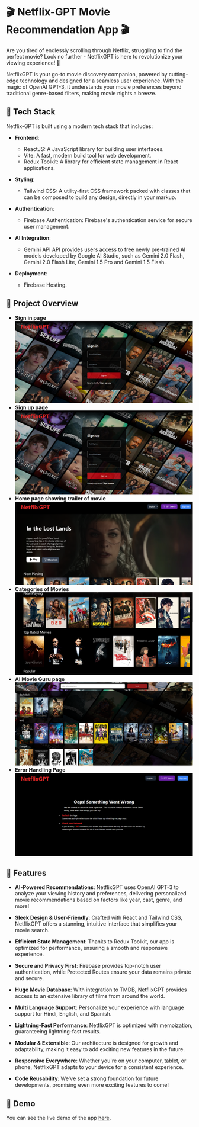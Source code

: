 # 🎬 Netflix-GPT Movie Recommendation App 🎬

Are you tired of endlessly scrolling through Netflix, struggling to find the perfect movie? Look no further - NetflixGPT is here to revolutionize your viewing experience! 🍿

NetflixGPT is your go-to movie discovery companion, powered by cutting-edge technology and designed for a seamless user experience. With the magic of OpenAI GPT-3, it understands your movie preferences beyond traditional genre-based filters, making movie nights a breeze.


## 🚀 Tech Stack

Netflix-GPT is built using a modern tech stack that includes:

- **Frontend**:
  - ReactJS: A JavaScript library for building user interfaces.
  - Vite: A fast, modern build tool for web development.
  - Redux Toolkit: A library for efficient state management in React applications.

- **Styling**:
  - Tailwind CSS: A utility-first CSS framework packed with classes that can be composed to build any design, directly in your markup.
    
- **Authentication**:
  - Firebase Authentication: Firebase's authentication service for secure user management.

- **AI Integration**:
  - Gemini API API provides users access to free newly pre-trained AI models developed by Google AI Studio, such as Gemini 2.0 Flash, Gemini 2.0 Flash Lite, Gemini 1.5 Pro and Gemini 1.5 Flash.


- **Deployment**:
  - Firebase Hosting.

## 🚀 Project Overview 
- **Sign in page**
![Project_Image_1](./Assets/Netflix1.png)
- **Sign up page**
![Project_Image_2](./Assets/Netflix2.png)
- **Home page showing trailer of movie**
![Project_Image_3](./Assets/Netflix3.png)
- **Categories of Movies**
![Project_Image_4](./Assets/Netflix4.png)
- **AI Movie Guru page**
![Project_Image_5](./Assets/Netflix5.png)
- **Error Handling Page**
![Project_Image_6](./Assets/Netflix6.png)

## 🚀 Features 

- **AI-Powered Recommendations**: NetflixGPT uses OpenAI GPT-3 to analyze your viewing history and preferences, delivering personalized movie recommendations based on factors like year, cast, genre, and more!

- **Sleek Design & User-Friendly**: Crafted with React and Tailwind CSS, NetflixGPT offers a stunning, intuitive interface that simplifies your movie search.

- **Efficient State Management**: Thanks to Redux Toolkit, our app is optimized for performance, ensuring a smooth and responsive experience.

- **Secure and Privacy First**: Firebase provides top-notch user authentication, while Protected Routes ensure your data remains private and secure.

- **Huge Movie Database**: With integration to TMDB, NetflixGPT provides access to an extensive library of films from around the world.

- **Multi Language Support**: Personalize your experience with language support for Hindi, English, and Spanish.

- **Lightning-Fast Performance**: NetflixGPT is optimized with memoization, guaranteeing lightning-fast results.

- **Modular & Extensible**: Our architecture is designed for growth and adaptability, making it easy to add exciting new features in the future.

- **Responsive Everywhere**: Whether you're on your computer, tablet, or phone, NetflixGPT adapts to your device for a consistent experience.

- **Code Reusability**: We've set a strong foundation for future developments, promising even more exciting features to come!

## 🚀 Demo

You can see the live demo of the app [here](https://princepandeyproject.netlify.app).